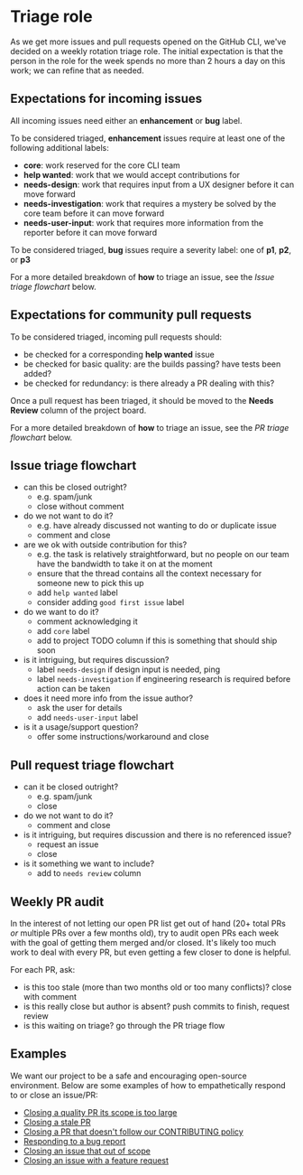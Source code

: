 # Triage role

As we get more issues and pull requests opened on the GitHub CLI, we've decided on a weekly rotation
triage role. The initial expectation is that the person in the role for the week spends no more than
2 hours a day on this work; we can refine that as needed.

## Expectations for incoming issues

All incoming issues need either an **enhancement** or **bug** label.

To be considered triaged, **enhancement** issues require at least one of the following additional labels:

- **core**: work reserved for the core CLI team
- **help wanted**: work that we would accept contributions for
- **needs-design**: work that requires input from a UX designer before it can move forward
- **needs-investigation**: work that requires a mystery be solved by the core team before it can move forward
- **needs-user-input**: work that requires more information from the reporter before it can move forward

To be considered triaged, **bug** issues require a severity label: one of **p1**, **p2**, or **p3**

For a more detailed breakdown of **how** to triage an issue, see the _Issue triage flowchart_ below.

## Expectations for community pull requests

To be considered triaged, incoming pull requests should:

- be checked for a corresponding **help wanted** issue
- be checked for basic quality: are the builds passing? have tests been added?
- be checked for redundancy: is there already a PR dealing with this?

Once a pull request has been triaged, it should be moved to the **Needs Review** column of the project board.

For a more detailed breakdown of **how** to triage an issue, see the _PR triage flowchart_ below.

## Issue triage flowchart

- can this be closed outright?
  - e.g. spam/junk
  - close without comment
- do we not want to do it?
  - e.g. have already discussed not wanting to do or duplicate issue
  - comment and close
- are we ok with outside contribution for this?
  - e.g. the task is relatively straightforward, but no people on our team have the bandwidth to take it on at the moment
  - ensure that the thread contains all the context necessary for someone new to pick this up
  - add `help wanted` label
  - consider adding `good first issue` label
- do we want to do it?
  - comment acknowledging it
  - add `core` label
  - add to project TODO column if this is something that should ship soon
- is it intriguing, but requires discussion?
  - label `needs-design` if design input is needed, ping
  - label `needs-investigation` if engineering research is required before action can be taken
- does it need more info from the issue author?
  - ask the user for details
  - add `needs-user-input` label
- is it a usage/support question?
  - offer some instructions/workaround and close

## Pull request triage flowchart

- can it be closed outright?
  - e.g. spam/junk
  - close
- do we not want to do it?
  - comment and close
- is it intriguing, but requires discussion and there is no referenced issue?
  - request an issue
  - close
- is it something we want to include?
  - add to `needs review` column

## Weekly PR audit

In the interest of not letting our open PR list get out of hand (20+ total PRs _or_ multiple PRs
over a few months old), try to audit open PRs each week with the goal of getting them merged and/or
closed. It's likely too much work to deal with every PR, but even getting a few closer to done is
helpful.

For each PR, ask:

- is this too stale (more than two months old or too many conflicts)? close with comment
- is this really close but author is absent? push commits to finish, request review
- is this waiting on triage? go through the PR triage flow

## Examples

We want our project to be a safe and encouraging open-source environment. Below are some examples
of how to empathetically respond to or close an issue/PR:

- [Closing a quality PR its scope is too large](https://github.com/cli/cli/pull/1161)
- [Closing a stale PR](https://github.com/cli/cli/pull/557#issuecomment-639077269)
- [Closing a PR that doesn't follow our CONTRIBUTING policy](https://github.com/cli/cli/pull/864)
- [Responding to a bug report](https://github.com/desktop/desktop/issues/9195#issuecomment-592243129)
- [Closing an issue that out of scope](https://github.com/cli/cli/issues/777#issuecomment-612926229)
- [Closing an issue with a feature request](https://github.com/desktop/desktop/issues/9722#issuecomment-625461766)

